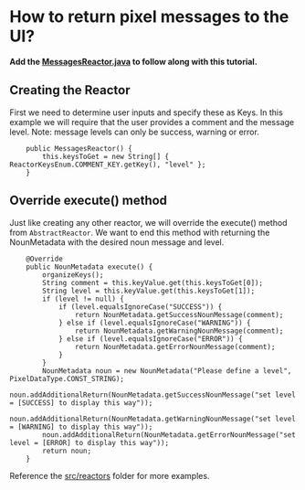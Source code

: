 # How to return pixel messages to the UI?
**Add the [MessagesReactor.java](https://repo.semoss.org/semoss-training/backend/-/blob/master/src/reactors/MessagesReactor.java) to follow along with this tutorial.**<br>


##  Creating the Reactor
First we need to determine user inputs and specify these as Keys. In this example we will require that the user provides a comment and the message level. Note: message levels can only be success, warning or error.

```
	public MessagesReactor() {
		this.keysToGet = new String[] { ReactorKeysEnum.COMMENT_KEY.getKey(), "level" };
	}
```

##  Override execute() method
Just like creating any other reactor, we will override the execute() method from `AbstractReactor`. We want to end this method with returning the NounMetadata with the desired noun message and level.

```
	@Override
	public NounMetadata execute() {
		organizeKeys();
		String comment = this.keyValue.get(this.keysToGet[0]);
		String level = this.keyValue.get(this.keysToGet[1]);
		if (level != null) {
			if (level.equalsIgnoreCase("SUCCESS")) {
				return NounMetadata.getSuccessNounMessage(comment);
			} else if (level.equalsIgnoreCase("WARNING")) {
				return NounMetadata.getWarningNounMessage(comment);
			} else if (level.equalsIgnoreCase("ERROR")) {
				return NounMetadata.getErrorNounMessage(comment);
			}
		}
		NounMetadata noun = new NounMetadata("Please define a level", PixelDataType.CONST_STRING);
		noun.addAdditionalReturn(NounMetadata.getSuccessNounMessage("set level = [SUCCESS] to display this way"));
		noun.addAdditionalReturn(NounMetadata.getWarningNounMessage("set level = [WARNING] to display this way"));
		noun.addAdditionalReturn(NounMetadata.getErrorNounMessage("set level = [ERROR] to display this way"));
		return noun;
	}
```

Reference the [src/reactors](https://repo.semoss.org/semoss-training/backend/src/reactors) folder for more examples.